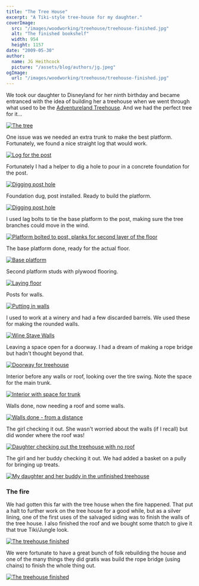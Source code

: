 ```yaml
---
title: "The Tree House"
excerpt: "A Tiki-style tree-house for my daughter."
coverImage:
  src: "/images/woodworking/treehouse/treehouse-finished.jpg"
  alt: "The finished bookshelf"
  width: 954
  height: 1157
date: "2009-05-30"
author:
  name: JG Heithcock
  picture: "/assets/blog/authors/jg.jpeg"
ogImage:
  url: "/images/woodworking/treehouse/treehouse-finished.jpg"
---
```


We took our daughter to Disneyland for her ninth birthday and became entranced
with the idea of building her a treehouse when we went through what used to be
the [Adventureland Treehouse](
https://en.wikipedia.org/wiki/Adventureland_Treehouse). And we had the perfect
tree for it...

<a href="/images/woodworking/treehouse/CIMG4969-the-tree.jpg">
<img src="/images/woodworking/treehouse/CIMG4969-the-tree.jpg"
class="mapBorder" alt="The tree" />
</a>

One issue was we needed an extra trunk to make the best platform. Fortunately,
we found a nice straight log that would work.

<a href="/images/woodworking/treehouse/CIMG4972-found-post.jpg">
<img src="/images/woodworking/treehouse/CIMG4972-found-post.jpg"
class="mapBorder" alt="Log for the post" />
</a>

Fortunately I had a helper to dig a hole to pour in a concrete foundation for
the post.

<a href="/images/woodworking/treehouse/CIMG4974-helper.jpg">
<img src="/images/woodworking/treehouse/CIMG4974-helper.jpg"
class="mapBorder" alt="Digging post hole" />
</a>

Foundation dug, post installed. Ready to build the platform.

<a href="/images/woodworking/treehouse/CIMG4981-post-installed.jpg">
<img src="/images/woodworking/treehouse/CIMG4981-post-installed.jpg"
class="mapBorder" alt="Digging post hole" />
</a>

I used lag bolts to tie the base platform to the post, making sure the tree
branches could move in the wind.

<a href="/images/woodworking/treehouse/CIMG6652-platform-and-post.jpg">
<img src="/images/woodworking/treehouse/CIMG6652-platform-and-post.jpg"
class="mapBorder" alt="Platform bolted to post, planks for second layer of
the floor" />
</a>

The base platform done, ready for the actual floor.

<a href="/images/woodworking/treehouse/CIMG6648-platform-frame.jpg">
<img src="/images/woodworking/treehouse/CIMG6648-platform-frame.jpg"
class="mapBorder" alt="Base platform" />
</a>

Second platform studs with plywood flooring.

<a href="/images/woodworking/treehouse/CIMG6659-laying-floor.jpg">
<img src="/images/woodworking/treehouse/CIMG6659-laying-floor.jpg"
class="mapBorder" alt="Laying floor" />
</a>

Posts for walls.

<a href="/images/woodworking/treehouse/CIMG6665-walls.jpg">
<img src="/images/woodworking/treehouse/CIMG6665-walls.jpg"
class="mapBorder" alt="Putting in walls" />
</a>

I used to work at a winery and had a few discarded barrels. We used these for
making the rounded walls.

<a href="/images/woodworking/treehouse/CIMG6666-wine-stave-walls.jpg">
<img src="/images/woodworking/treehouse/CIMG6666-wine-stave-walls.jpg"
class="mapBorder" alt="Wine Stave Walls" />
</a>

Leaving a space open for a doorway. I had a dream of making a rope bridge but
hadn't thought beyond that.

<a href="/images/woodworking/treehouse/CIMG6667-doorway.jpg">
<img src="/images/woodworking/treehouse/CIMG6667-doorway.jpg"
class="mapBorder" alt="Doorway for treehouse" />
</a>

Interior before any walls or roof, looking over the tire swing. Note the space
for the main trunk.

<a href="/images/woodworking/treehouse/CIMG6668-space-for-trunk.jpg">
<img src="/images/woodworking/treehouse/CIMG6668-space-for-trunk.jpg"
class="mapBorder" alt="Interior with space for trunk" />
</a>

Walls done, now needing a roof and some walls.

<a href="/images/woodworking/treehouse/CIMG6669-walls-done.jpg">
<img src="/images/woodworking/treehouse/CIMG6669-walls-done.jpg"
class="mapBorder" alt="Walls done - from a distance" />
</a>

The girl checking it out. She wasn't worried about the walls (if I recall) but
did wonder where the roof was!

<a href="/images/woodworking/treehouse/CIMG6674-needs-roof.jpg">
<img src="/images/woodworking/treehouse/CIMG6674-needs-roof.jpg"
class="mapBorder" alt="Daughter checking out the treehouse with no roof" />
</a>

The girl and her buddy checking it out. We had added a basket on a pully for
bringing up treats.

<a href="/images/woodworking/treehouse/mo-grace-in-treehouse_6184230166.jpg">
<img src="/images/woodworking/treehouse/mo-grace-in-treehouse_6184230166.jpg"
class="mapBorder" alt="My daughter and her buddy in the unfinished treehouse" />
</a>

### The fire

We had gotten this far with the tree house when the fire happened. That put a
halt to further work on the tree house for a good while, but as a silver lining,
one of the first uses of the salvaged siding was to finish the walls of the tree
house. I also finished the roof and we bought some thatch to give it that true
Tiki/Jungle look.

<a href="/images/woodworking/treehouse/treehouse-finished.jpg">
<img src="/images/woodworking/treehouse/treehouse-finished.jpg"
class="mapBorder" alt="The treehouse finished" />
</a>

We were fortunate to have a great bunch of folk rebuilding the house and one of
the many things they did gratis was build the rope bridge (using chains) to
finish the whole thing out.

<a href="/images/woodworking/treehouse/IMG_2172-bridge.jpg">
<img src="/images/woodworking/treehouse/IMG_2172-bridge.jpg"
class="mapBorder" alt="The treehouse finished" />
</a>
